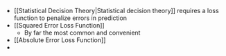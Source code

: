 - [[Statistical Decision Theory|Statistical decision theory]] requires a loss function to penalize errors in prediction
- [[Squared Error Loss Function]]
	- By far the most common and convenient
- [[Absolute Error Loss Function]]
- 